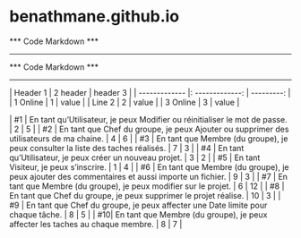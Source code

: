 # benathmane.github.io

*** Code Markdown ***
*********************


*** Code Markdown ***
*********************

| Header 1      |     2 header    |   header 3 |
| ------------- |: -------------: | ---------: |
| 1 Online      |        1        |      value |
| Line 2        |        2        |      value |
| 3 Online      |        3        |      value |




| #1 | En tant qu’Utilisateur, je peux Modifier ou réinitialiser le mot de passe. | 2 | 5 | | #2 | En tant que Chef du groupe, je peux Ajouter ou supprimer des utilisateurs de ma chaine. | 4 | 6 | | #3 | En tant que Membre (du groupe), je peux consulter la liste des taches réalisés. | 7 | 3 | | #4 | En tant qu’Utilisateur, je peux créer un nouveau projet. | 3 | 2 | | #5 | En tant Visiteur, je peux s’inscrire. | 1 | 4 | | #6 | En tant que Membre (du groupe), je peux ajouter des commentaires et aussi importe un fichier. | 9 | 3 | | #7 | En tant que Membre (du groupe), je peux modifier sur le projet. | 6 | 12 | | #8 | En tant que Chef du groupe, je peux supprimer le projet réalise. | 10 | 3 | | #9 | En tant que Chef du groupe, je peux affecter une Date limite pour chaque tâche. | 8 | 5 | | #10| En tant que Membre (du groupe), je peux affecter les taches au chaque membre. | 8 | 7 |

